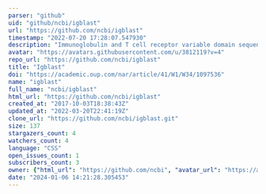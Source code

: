 ```yaml
---
parser: "github"
uid: "github/ncbi/igblast"
url: "https://github.com/ncbi/igblast"
timestamp: "2022-07-20 17:28:07.547930"
description: "Immunoglobulin and T cell receptor variable domain sequence analysis"
avatar: "https://avatars.githubusercontent.com/u/3812119?v=4"
repo_url: "https://github.com/ncbi/igblast"
title: "Igblast"
doi: "https://academic.oup.com/nar/article/41/W1/W34/1097536"
name: "igblast"
full_name: "ncbi/igblast"
html_url: "https://github.com/ncbi/igblast"
created_at: "2017-10-03T18:38:43Z"
updated_at: "2022-03-20T22:41:19Z"
clone_url: "https://github.com/ncbi/igblast.git"
size: 137
stargazers_count: 4
watchers_count: 4
language: "CSS"
open_issues_count: 1
subscribers_count: 3
owner: {"html_url": "https://github.com/ncbi", "avatar_url": "https://avatars.githubusercontent.com/u/3812119?v=4", "login": "ncbi", "type": "Organization"}
date: "2024-01-06 14:21:28.305453"
---
```

